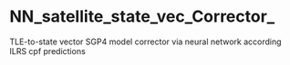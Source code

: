 # NN_satellite_state_vec_Corrector_
TLE-to-state vector SGP4 model corrector via neural network according ILRS cpf predictions
